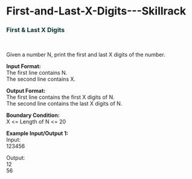 # First-and-Last-X-Digits---Skillrack
<h3 style="color:#003333">First &amp; Last X Digits</h3>
<br> <p>Given a number N, print the first and last X digits of the number.</p>

<p><strong>Input Format:</strong><br>
The first line contains N.<br>
The second line contains X.</p>

<p><strong>Output Format:</strong><br>
The first line contains the first X digits of N.<br>
The second line contains the last X digits of N.</p>

<p><strong>Boundary Condition:</strong><br>
X &lt;= Length of N &lt;= 20</p>

<p><strong>Example Input/Output 1:</strong><br>
Input:<br>
123456</p>

<p>Output:<br>
12<br>
56</p>
